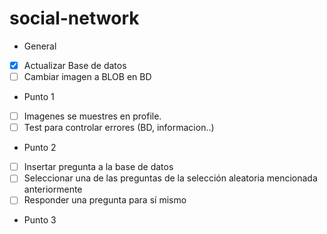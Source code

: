 # social-network

* General 
- [X] Actualizar Base de datos
- [ ] Cambiar imagen a BLOB en BD

* Punto 1
- [ ] Imagenes se muestres en profile.
- [ ] Test para controlar errores (BD, informacion..)

* Punto 2
- [ ] Insertar pregunta a la base de datos
- [ ] Seleccionar una de las preguntas de la selección aleatoria mencionada anteriormente
- [ ] Responder una pregunta para sí mismo

* Punto 3
